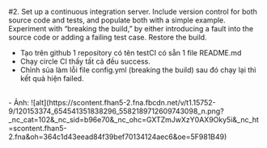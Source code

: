 #2. Set up a continuous integration server. Include version control for both source code and tests, and populate both with a simple example. Experiment with “breaking the build,” by either introducing a fault into the source code or adding a failing test case. Restore the build.

- Tạo trên github 1 repository có tên testCI có sẵn 1 file README.md
- Chạy circle CI thấy tất cả đều success.
- Chỉnh sủa làm lỗi file config.yml (breaking the build) sau đó chạy lại thì kết quả hiện failed.
<br>
- Ảnh:
![alt](https://scontent.fhan5-2.fna.fbcdn.net/v/t1.15752-9/120153374_654541351838296_5582189712609743098_n.png?_nc_cat=102&_nc_sid=b96e70&_nc_ohc=GXTZmJwXzY0AX9Oky5i&_nc_ht=scontent.fhan5-2.fna&oh=364c1d43eead84f39bef70134124aec6&oe=5F981B49)